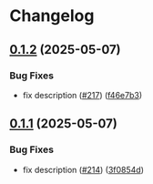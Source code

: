 # Changelog

## [0.1.2](https://github.com/agntcy/agp/compare/agpctl-v0.1.1...agpctl-v0.1.2) (2025-05-07)


### Bug Fixes

* fix description ([#217](https://github.com/agntcy/agp/issues/217)) ([f46e7b3](https://github.com/agntcy/agp/commit/f46e7b39964b6c014f8177e98f3ceb3e9d50dcd0))

## [0.1.1](https://github.com/agntcy/agp/compare/agpctl-v0.1.0...agpctl-v0.1.1) (2025-05-07)


### Bug Fixes

* fix description ([#214](https://github.com/agntcy/agp/issues/214)) ([3f0854d](https://github.com/agntcy/agp/commit/3f0854de5b8adc9404bb75b7a6213a1d8d577ab2))
